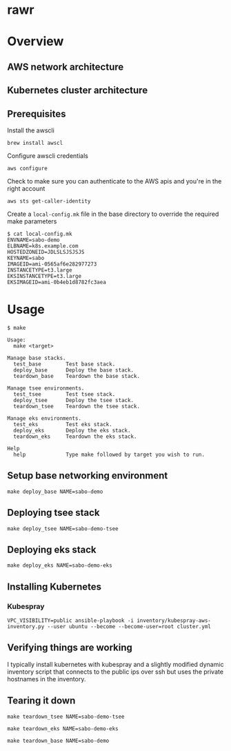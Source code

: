 # rawr

# Overview

## AWS network architecture

## Kubernetes cluster architecture

## Prerequisites

Install the awscli

```
brew install awscl
```

Configure awscli credentials

```
aws configure
```

Check to make sure you can authenticate to the AWS apis and you're in the right account

```
aws sts get-caller-identity
```

Create a `local-config.mk` file in the base directory to override the required make parameters

```console
$ cat local-config.mk
ENVNAME=sabo-demo
ELBNAME=k8s.example.com
HOSTEDZONEID=JDLSLSJSJSJS
KEYNAME=sabo
IMAGEID=ami-0565af6e282977273
INSTANCETYPE=t3.large
EKSINSTANCETYPE=t3.large
EKSIMAGEID=ami-0b4eb1d8782fc3aea
```

# Usage

```console
$ make

Usage:
  make <target>

Manage base stacks.
  test_base        Test base stack.
  deploy_base      Deploy the base stack.
  teardown_base    Teardown the base stack.

Manage tsee environments.
  test_tsee        Test tsee stack.
  deploy_tsee      Deploy the tsee stack.
  teardown_tsee    Teardown the tsee stack.

Manage eks environments.
  test_eks         Test eks stack.
  deploy_eks       Deploy the eks stack.
  teardown_eks     Teardown the eks stack.

Help
  help             Type make followed by target you wish to run.
```

## Setup base networking environment

```
make deploy_base NAME=sabo-demo
```

## Deploying tsee stack

```
make deploy_tsee NAME=sabo-demo-tsee
```

## Deploying eks stack

```
make deploy_eks NAME=sabo-demo-eks
```

## Installing Kubernetes

### Kubespray

```
VPC_VISIBILITY=public ansible-playbook -i inventory/kubespray-aws-inventory.py --user ubuntu --become --become-user=root cluster.yml
```

## Verifying things are working

I typically install kubernetes  with kubespray and a slightly modified dynamic inventory script that connects to the public ips over ssh but uses the private hostnames in the inventory.

## Tearing it down

```
make teardown_tsee NAME=sabo-demo-tsee
```

```
make teardown_eks NAME=sabo-demo-eks
```

```
make teardown_base NAME=sabo-demo
```